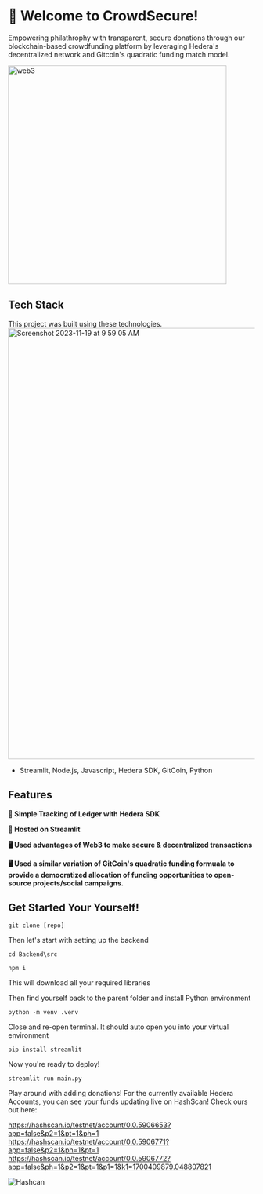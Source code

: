 
# 👋 Welcome to CrowdSecure!

Empowering philathrophy with transparent, secure donations through our blockchain-based crowdfunding platform by leveraging Hedera's decentralized network and Gitcoin's quadratic funding match model.

<img width="446" alt="web3" src="https://github.com/AashishH15/Crowd-Secure/assets/10564686/f2afbe11-4765-43e8-99ff-24707199459e">

## Tech Stack

This project was built using these technologies.
<img width="879" alt="Screenshot 2023-11-19 at 9 59 05 AM" src="https://github.com/AashishH15/Crowd-Secure/assets/69458308/53016abb-993c-43c0-bb7e-5bc1928f29d9">

- Streamlit, Node.js, Javascript, Hedera SDK, GitCoin, Python

## Features

**🔗 Simple Tracking of Ledger with Hedera SDK**

**📱 Hosted on Streamlit**

**🖥️ Used advantages of Web3 to make secure & decentralized transactions**

**🖥️ Used a similar variation of GitCoin's quadratic funding formuala to provide a democratized allocation of funding opportunities to open-source projects/social campaigns.**

## Get Started Your Yourself!

``` git clone [repo] ```

Then let's start with setting up the backend

``` cd Backend\src ```

``` npm i ```

This will download all your required libraries

Then find yourself back to the parent folder and install Python environment

``` python -m venv .venv ```

Close and re-open terminal. It should auto open you into your virtual environment

``` pip install streamlit ```

Now you're ready to deploy!

``` streamlit run main.py ```

Play around with adding donations! For the currently available Hedera Accounts, you can see your funds updating live on HashScan! Check ours out here:

https://hashscan.io/testnet/account/0.0.5906653?app=false&p2=1&pt=1&ph=1
https://hashscan.io/testnet/account/0.0.5906771?app=false&p2=1&ph=1&pt=1
https://hashscan.io/testnet/account/0.0.5906772?app=false&ph=1&p2=1&pt=1&p1=1&k1=1700409879.048807821

![Hashcan](https://github.com/AashishH15/CrowdSecure/assets/10564686/3887b405-d929-45cd-a6e5-2e1db3d92e98)

